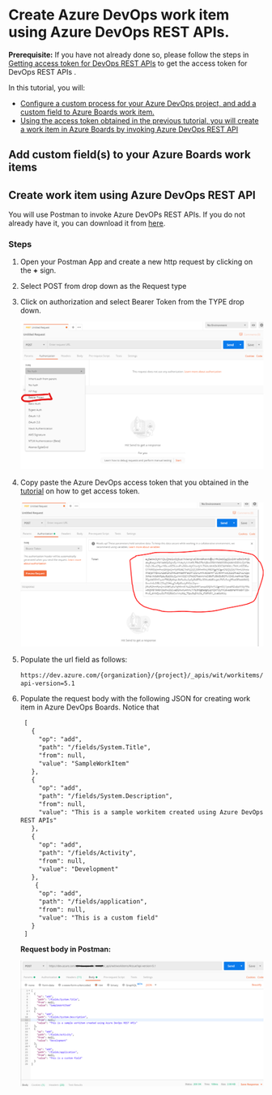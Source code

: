 # Create Azure DevOps work item using Azure DevOps REST APIs.  

**Prerequisite:** If you have not already done so, please follow the steps in [Getting access token for DevOps REST APIs][1] to get the access token for DevOps REST APIs . 

In this tutorial, you will:
- [Configure a custom process for your Azure DevOps project, and add a custom field to Azure Boards work item.](#u1)
- [Using the access token obtained in the previous tutorial, you will create a work item in Azure Boards by invoking Azure DevOps REST API](#u2)


## <a name="u1"> Add custom field(s) to your Azure Boards work items  
  
## <a name="u2"> Create work item using Azure DevOps REST API
  
  You will use Postman to invoke Azure DevOPs REST APIs. If you do not already have it, you can download it from [here][1].
  
  ### Steps  
  
  1. Open your Postman App and create a new http request by clicking on the **+** sign. 
  2. Select POST from drop down as the Request type
  3. Click on authorization and select Bearer Token from the TYPE drop down.  
     
     ![select bearer token](./images/select-bearer-token.png)  
  4. Copy paste the Azure DevOps access token that you obtained in the [tutorial][2] on how to get access token.  
      
     ![select bearer token](./images/bearer-token-entry.PNG)  
     
  5. Populate the url field as follows:
     
     ```
     https://dev.azure.com/{organization}/{project}/_apis/wit/workitems/$issue?api-version=5.1
     
     ```
  6. Populate the request body with the following JSON for creating work item in Azure DevOps Boards. Notice that 
  
     ```
      [
        {
          "op": "add",
          "path": "/fields/System.Title",
          "from": null,
          "value": "SampleWorkItem"
        },
        {
          "op": "add",
          "path": "/fields/System.Description",
          "from": null,
          "value": "This is a sample workitem created using Azure DevOps REST APIs"
        },
        {
          "op": "add",
          "path": "/fields/Activity",
          "from": null,
          "value": "Development"
        },
         {
          "op": "add",
          "path": "/fields/application",
          "from": null,
          "value": "This is a custom field"
        }
      ]
     ```
     **Request body in Postman:**
     
      ![request body](./images/req-body.png) 








[1]:https://www.postman.com/downloads/
[2]:https://github.com/aj3705/AzureDevOps/blob/master/restapis/ado-authentication.md











[1]:https://github.com/aj3705/AzureDevOps/blob/master/restapis/ado-authentication.md
